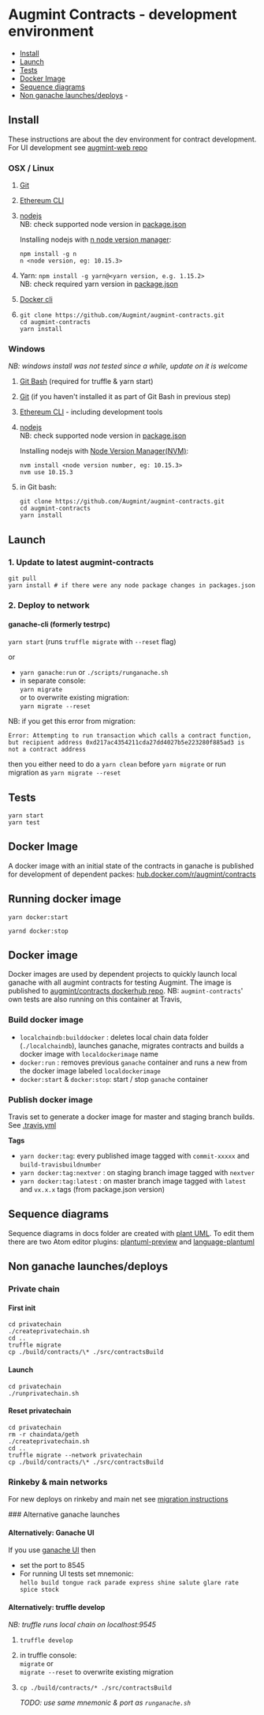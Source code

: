 # Augmint Contracts - development environment

-   [Install](#Install)
-   [Launch](#Launch)
-   [Tests](#Tests)
-   [Docker Image](#Docker-Image)
-   [Sequence diagrams](#Sequence-diagrams)
-   [Non ganache launches/deploys](#Non-ganache-launchesdeploys) -

## Install

These instructions are about the dev environment for contract development. For UI development see [augmint-web repo](https://github.com/Augmint/augmint-web)

### OSX / Linux

1.  [Git](https://git-scm.com/download)

1.  [Ethereum CLI](https://www.ethereum.org/cli)

1.  [nodejs](https://nodejs.org/en/download/)  
    NB: check supported node version in [package.json](../package.json)

    Installing nodejs with [n node version manager](https://github.com/tj/n):

    ```
    npm install -g n
    n <node version, eg: 10.15.3>
    ```

1.  Yarn: `npm install -g yarn@<yarn version, e.g. 1.15.2>`  
    NB: check required yarn version in [package.json](../package.json)

1.  [Docker cli](https://hub.docker.com/search/?type=edition&offering=community)

1.  ```
    git clone https://github.com/Augmint/augmint-contracts.git
    cd augmint-contracts
    yarn install
    ```

### Windows

_NB: windows install was not tested since a while, update on it is welcome_

1.  [Git Bash](https://git-for-windows.github.io/) (required for truffle & yarn start)

1.  [Git](https://git-scm.com/download) (if you haven't installed it as part of Git Bash in previous step)

1.  [Ethereum CLI](https://www.ethereum.org/cli) - including development tools

1.  [nodejs](https://nodejs.org/en/download/)  
    NB: check supported node version in [package.json](../package.json)

    Installing nodejs with [Node Version Manager(NVM)](https://github.com/coreybutler/nvm-windows/releases):

    ```
    nvm install <node version number, eg: 10.15.3>
    nvm use 10.15.3
    ```

1.  in Git bash:
    ```
    git clone https://github.com/Augmint/augmint-contracts.git
    cd augmint-contracts
    yarn install
    ```

## Launch

### 1. Update to latest augmint-contracts

```
git pull
yarn install # if there were any node package changes in packages.json
```

### 2. Deploy to network

#### ganache-cli (formerly testrpc)

`yarn start` (runs `truffle migrate` with `--reset` flag)

or

-   `yarn ganache:run` or `./scripts/runganache.sh`
-   in separate console:  
    `yarn migrate`  
    or to overwrite existing migration:  
    `yarn migrate --reset`

NB: if you get this error from migration:

```
Error: Attempting to run transaction which calls a contract function, but recipient address 0xd217ac4354211cda27dd4027b5e223280f885ad3 is not a contract address
```

then you either need to do a `yarn clean` before `yarn migrate` or run migration as `yarn migrate --reset`

## Tests

```
yarn start
yarn test
```

## Docker Image

A docker image with an initial state of the contracts in ganache is published for development of dependent packes: [hub.docker.com/r/augmint/contracts](https://hub.docker.com/r/augmint/contracts)

## Running docker image

```
yarn docker:start
```

```
yarnd docker:stop
```

## Docker image

Docker images are used by dependent projects to quickly launch local ganache with all augmint contracts for testing Augmint.
The image is published to [augmint/contracts dockerhub repo](https://hub.docker.com/r/augmint/contracts).
NB: `augmint-contracts`' own tests are also running on this container at Travis,

### Build docker image

-   `localchaindb:builddocker` : deletes local chain data folder (`./localchaindb`), launches ganache, migrates contracts and builds a docker image with `localdockerimage` name
-   `docker:run` : removes previous `ganache` container and runs a new from the docker image labeled `localdockerimage`
-   `docker:start` & `docker:stop`: start / stop `ganache` container

### Publish docker image

Travis set to generate a docker image for master and staging branch builds. See [.travis.yml](../.travis.yml)

**Tags**

-   `yarn docker:tag`: every published image tagged with `commit-xxxxx` and `build-travisbuildnumber`
-   `yarn docker:tag:nextver` : on staging branch image tagged with `nextver`
-   `yarn docker:tag:latest` : on master branch image tagged with `latest` and `vx.x.x` tags (from package.json version)

## Sequence diagrams

Sequence diagrams in docs folder are created with [plant UML](http://plantuml.com/sequence-diagram).
To edit them there are two Atom editor plugins: [plantuml-preview](https://atom.io/packages/plantuml-preview) and [language-plantuml](https://atom.io/packages/language-plantuml)

## Non ganache launches/deploys

### Private chain

#### First init

```
cd privatechain
./createprivatechain.sh
cd ..
truffle migrate
cp ./build/contracts/\* ./src/contractsBuild
```

#### Launch

```
cd privatechain
./runprivatechain.sh
```

#### Reset privatechain

```
cd privatechain
rm -r chaindata/geth
./createprivatechain.sh
cd ..
truffle migrate --network privatechain
cp ./build/contracts/\* ./src/contractsBuild
```

### Rinkeby & main networks

For new deploys on rinkeby and main net see [migration instructions](migrations.md)

### Alternative ganache launches

#### Alternatively: Ganache UI

If you use [ganache UI](http://truffleframework.com/ganache/) then

-   set the port to 8545
-   For running UI tests set mnemonic:  
    `hello build tongue rack parade express shine salute glare rate spice stock`

#### Alternatively: truffle develop

_NB: truffle runs local chain on localhost:9545_

1.  `truffle develop`
1.  in truffle console:  
    `migrate` or  
    `migrate --reset` to overwrite existing migration
1.  `cp ./build/contracts/* ./src/contractsBuild`

    _TODO: use same mnemonic & port as `runganache.sh`_
